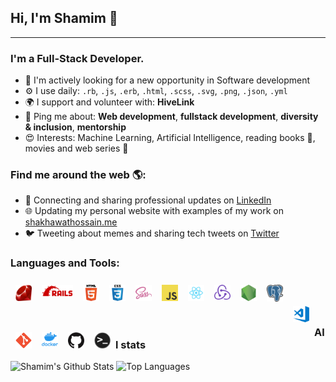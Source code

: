 ## Hi, I'm Shamim 👋

---

<!-- I'm Shamim, a software engineer with experience in Ruby, Rails, JavaScript, React-Redux and more. I've been working professionally for about 3 years but got my start back in days of Microverse. I am enthusiastic about solving problems and outside of work my goal is to increase diversity in technology and help the next generation get their start. I am passionate about accessibility and committed to a web that works for everyone.-->

### I'm a Full-Stack Developer.

- 🤝 I'm actively looking for a new opportunity in Software development
- ⚙️ I use daily: `.rb`, `.js`, `.erb`, `.html`, `.scss`, `.svg`, `.png`, `.json`, `.yml`
- 🌍 I support and volunteer with: **HiveLink**
- 💬 Ping me about: **Web development**, **fullstack development**, **diversity & inclusion**, **mentorship**
- 😍 Interests: Machine Learning, Artificial Intelligence, reading books 📖, movies and web series 🎥

### Find me around the web 🌎:

- 💼 Connecting and sharing professional updates on <a href="https://www.linkedin.com/in/shakhawathossainshamim/">LinkedIn</a>
- 🌐 Updating my personal website with examples of my work on <a href="https://shakhawathossain.me/">shakhawathossain.me</a>
- 🐦 Tweeting about memes and sharing tech tweets on <a href="https://twitter.com/Shshamim090">Twitter</a>

### Languages and Tools:

<img align="left" style="margin: 0.5rem" alt="Ruby" width="26px" src="./assets/ruby.png" />
<img align="left" style="margin: 0.5rem" alt="Rails" width="50px" src="./assets/rails.png" />

<img align="left" style="margin: 0.5rem" alt="HTML5" width="26px" src="https://raw.githubusercontent.com/github/explore/80688e429a7d4ef2fca1e82350fe8e3517d3494d/topics/html/html.png" />
<img align="left" style="margin: 0.5rem" alt="CSS3" width="26px" src="https://raw.githubusercontent.com/github/explore/80688e429a7d4ef2fca1e82350fe8e3517d3494d/topics/css/css.png" />
<img align="left" style="margin: 0.5rem" alt="Sass" width="26px" src="https://raw.githubusercontent.com/github/explore/80688e429a7d4ef2fca1e82350fe8e3517d3494d/topics/sass/sass.png" />
<img align="left" style="margin: 0.5rem" alt="JavaScript" width="26px" src="https://raw.githubusercontent.com/github/explore/80688e429a7d4ef2fca1e82350fe8e3517d3494d/topics/javascript/javascript.png" />
<img align="left" style="margin: 0.5rem" alt="React" width="26px" src="https://raw.githubusercontent.com/github/explore/80688e429a7d4ef2fca1e82350fe8e3517d3494d/topics/react/react.png" />
<img align="left" style="margin: 0.5rem" alt="Redux" width="26px" src="./assets/redux.png" />
<img align="left" style="margin: 0.5rem" alt="Node.js" width="26px" src="https://raw.githubusercontent.com/github/explore/80688e429a7d4ef2fca1e82350fe8e3517d3494d/topics/nodejs/nodejs.png" />

<img align="left" style="margin: 0.5rem" alt="PostgreSQL" width="26px" src="./assets/pg.png" />

<br />
<br />

<img align="left" style="margin: 0.5rem" alt="Visual Studio Code" width="26px" src="https://raw.githubusercontent.com/github/explore/80688e429a7d4ef2fca1e82350fe8e3517d3494d/topics/visual-studio-code/visual-studio-code.png" />
<img align="left" style="margin: 0.5rem" alt="Git" width="26px" src="./assets/git.png" />
<img align="left" style="margin: 0.5rem" alt="Docker" width="26px" src="./assets/docker.png" />
<img align="left" style="margin: 0.5rem" alt="GitHub" width="26px" src="https://raw.githubusercontent.com/github/explore/78df643247d429f6cc873026c0622819ad797942/topics/github/github.png" />
<img align="left" style="margin: 0.5rem" alt="Terminal" width="26px" src="https://raw.githubusercontent.com/github/explore/80688e429a7d4ef2fca1e82350fe8e3517d3494d/topics/terminal/terminal.png" />

<br />

### All stats

<img alt="Shamim's Github Stats" src="https://github-readme-stats.vercel.app/api?username=shshamim63&theme=dracula&show_icons=true&hide_border=true" />
<img alt="Top Languages" src="https://github-readme-stats.vercel.app/api/top-langs/?username=shshamim63&layout=compact&langs_count=8&theme=dracula&show_icons=true&hide_border=true" />
